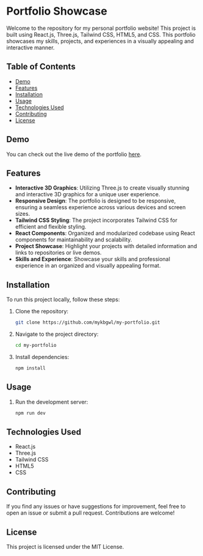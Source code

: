 # Portfolio Showcase

Welcome to the repository for my personal portfolio website! This project is built using React.js, Three.js, Tailwind CSS, HTML5, and CSS. This portfolio showcases my skills, projects, and experiences in a visually appealing and interactive manner.

## Table of Contents

- [Demo](#demo)
- [Features](#features)
- [Installation](#installation)
- [Usage](#usage)
- [Technologies Used](#technologies-used)
- [Contributing](#contributing)
- [License](#license)

## Demo

You can check out the live demo of the portfolio [here](https://mayankbangwal.tech/).

## Features

- **Interactive 3D Graphics**: Utilizing Three.js to create visually stunning and interactive 3D graphics for a unique user experience.
- **Responsive Design**: The portfolio is designed to be responsive, ensuring a seamless experience across various devices and screen sizes.
- **Tailwind CSS Styling**: The project incorporates Tailwind CSS for efficient and flexible styling.
- **React Components**: Organized and modularized codebase using React components for maintainability and scalability.
- **Project Showcase**: Highlight your projects with detailed information and links to repositories or live demos.
- **Skills and Experience**: Showcase your skills and professional experience in an organized and visually appealing format.

## Installation

To run this project locally, follow these steps:

1. Clone the repository:

   ```bash
   git clone https://github.com/mykbgwl/my-portfolio.git

2. Navigate to the project directory:

   ```bash
   cd my-portfolio

3. Install dependencies:

   ```bash
   npm install

## Usage

1. Run the development server:

    ```bash 
    npm run dev

## Technologies Used

- React.js
- Three.js
- Tailwind CSS
- HTML5
- CSS

## Contributing

If you find any issues or have suggestions for improvement, feel free to open an issue or submit a pull request. Contributions are welcome!

## License

This project is licensed under the MIT License.
